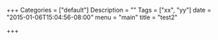 +++
Categories = ["default"]
Description = ""
Tags = ["xx", "yy"]
date = "2015-01-06T15:04:56-08:00"
menu = "main"
title = "test2"

+++

